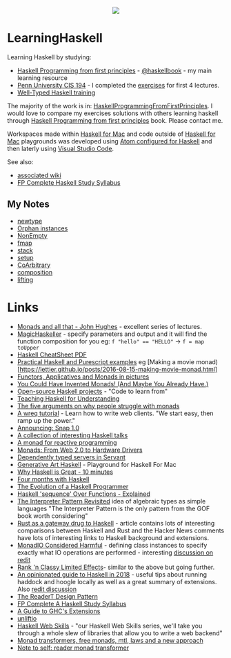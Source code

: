 <p align="center">
  <img src="https://wiki.haskell.org/wikistatic/haskellwiki_logo.png">
</p>

# LearningHaskell
Learning Haskell by studying:

* [Haskell Programming from first principles](http://haskellbook.com) - [@haskellbook](https://twitter.com/haskellbook) - my main learning resource
* [Penn University CIS 194](http://www.seas.upenn.edu/~cis194/lectures/01-intro.html) - I completed the [exercises](https://github.com/NickAger/LearningHaskell/tree/master/CIS194) for first 4 lectures.  
* [Well-Typed Haskell training](http://www.well-typed.com/services_training/)

The majority of the work is in: [HaskellProgrammingFromFirstPrinciples](https://github.com/NickAger/LearningHaskell/tree/master/HaskellProgrammingFromFirstPrinciples). I would love to compare my exercises solutions with others learning haskell through [Haskell Programming from first principles](http://haskellbook.com) book. Please contact me.

Workspaces made within [Haskell for Mac](http://haskellformac.com) and code outside of [Haskell for Mac](http://haskellformac.com) playgrounds was developed using
[Atom configured for Haskell](http://achernyak.me/universal-haskell-dev-enviornment) and then laterly using [Visual Studio Code](https://marketplace.visualstudio.com/items?itemName=Vans.haskero).

See also:
* [associated wiki](https://github.com/NickAger/LearningHaskell/wiki)
* [FP Complete Haskell Study Syllabus](https://www.fpcomplete.com/haskell-syllabus)

## My Notes

* [newtype](notes/newtype.md)
* [Orphan instances](notes/orphaninstances.md)
* [NonEmpty](notes/NonEmpty.md)
* [fmap](notes/fmap.md)
* [stack](notes/stack.md)
* [setup](notes/setup.md)
* [CoArbitrary](notes/CoArbitrary.md)
* [composition](notes/composition.md)
* [lifting](notes/lifting.md)

# Links

* [Monads and all that  - John Hughes](https://www.youtube.com/watch?v=w_KY2I34-f8) - excellent series of lectures.
* [MagicHaskeller](http://nautilus.cs.miyazaki-u.ac.jp/~skata/MagicHaskeller.html) - specify parameters and output and it will find the function composition for you eg: `f "hello" == "HELLO"` -> `f = map toUpper`
* [Haskell CheatSheet PDF](http://cheatsheet.codeslower.com/CheatSheet.pdf)
* [Practical Haskell and Purescript examples](https://lettier.github.io) eg [Making a movie monad)[https://lettier.github.io/posts/2016-08-15-making-movie-monad.html]
* [Functors, Applicatives and Monads in pictures](http://adit.io/posts/2013-04-17-functors,_applicatives,_and_monads_in_pictures.html)
* [You Could Have Invented Monads! (And Maybe You Already Have.)](http://blog.sigfpe.com/2006/08/you-could-have-invented-monads-and.html)
* [Open-source Haskell projects](https://github.com/bitemyapp/learnhaskell/blob/master/code_to_learn_from.md) - "Code to learn from"
* [Teaching Haskell for Understanding](https://docs.google.com/presentation/d/1_I5mYXivG5NbOHnICld_Xo41uOyAT57Yade5qfz2toQ/edit#slide=id.g226ee758c3_0_284)
* [The five arguments on why people struggle with monads](http://chrisdone.com/posts/monads)
* [A wreq tutorial](http://www.serpentine.com/wreq/tutorial.html) - Learn how to write web clients. "We start easy, then ramp up the power."
* [Announcing: Snap 1.0](https://www.reddit.com/r/haskell/comments/4wody6/announcing_snap_10/)
* [A collection of interesting Haskell talks](https://github.com/0xmohit/talks)
* [A monad for reactive programming](https://www.schoolofhaskell.com/user/agocorona/monad-reactive-programming-2)
* [Monads: From Web 2.0 to Hardware Drivers](http://www.well-typed.com/blog/2015/02/ziria/)
* [Dependently typed servers in Servant](http://www.well-typed.com/blog/2015/12/dependently-typed-servers/)
* [Generative Art Haskell](https://github.com/rickerbh/GenerativeArtHaskell) - Playground for Haskell For Mac
* [Why Haskell is Great - 10 minutes](https://www.youtube.com/watch?v=RqvCNb7fKsg)
* [Four months with Haskell](http://lexi-lambda.github.io/blog/2016/06/12/four-months-with-haskell/)
* [The Evolution of a Haskell Programmer](http://www.willamette.edu/~fruehr/haskell/evolution.html)
* [Haskell 'sequence' Over Functions - Explained](http://derekwyatt.org/2012/01/25/haskell-sequence-over-functions-explained/)
* [The Interpreter Pattern Revisited](https://www.youtube.com/watch?v=hmX2s3pe_qk) idea of algebraic types as simple languages "The Interpreter Pattern is the only pattern from the GOF book worth considering"
* [Rust as a gateway drug to Haskell](https://news.ycombinator.com/item?id=14550606) - article contains lots of interesting comparisons between Haskell and Rust and the Hacker News comments have lots of interesting links to Haskell background and extensions.
* [MonadIO Considered Harmful](https://chrispenner.ca/posts/monadio-considered-harmful) - defining class instances to specify exactly what IO operations are performed - interesting [discussion on redit](https://www.reddit.com/r/haskell/comments/703a55/monadio_considered_harmful/)
* [Rank 'n Classy Limited Effects](http://www.parsonsmatt.org/2016/07/14/rank_n_classy_limited_effects.html)- similar to the above but going further.
* [An opinionated guide to Haskell in 2018](https://lexi-lambda.github.io/blog/2018/02/10/an-opinionated-guide-to-haskell-in-2018/) - useful tips about running haddock and hoogle locally as well as a great summary of extensions. Also [redit discussion](https://www.reddit.com/r/haskell/comments/7wmhyi/an_opinionated_guide_to_haskell_in_2018/)
* [The ReaderT Design Pattern](https://www.fpcomplete.com/blog/2017/06/readert-design-pattern)
* [FP Complete A Haskell Study Syllabus](https://www.fpcomplete.com/haskell-syllabus)
* [A Guide to GHC's Extensions](https://limperg.de/ghc-extensions/)
* [unliftio](https://www.fpcomplete.com/blog/2017/07/announcing-new-unliftio-library)
* [Haskell Web Skills](https://mmhaskell.com/haskell-web/) - "our Haskell Web Skills series, we'll take you through a whole slew of libraries that allow you to write a web backend"
* [Monad transformers, free monads, mtl, laws and a new approach](https://ocharles.org.uk/blog/posts/2016-01-26-transformers-free-monads-mtl-laws.html)
* [Note to self: reader monad transformer](https://carlo-hamalainen.net/2014/03/05/note-to-self-reader-monad-transformer/)
